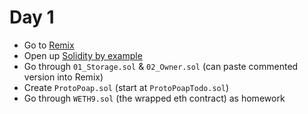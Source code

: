 # Day 1

- Go to [Remix](https://remix.ethereum.org/)
- Open up [Solidity by example](https://solidity-by-example.org/)
- Go through `01_Storage.sol` & `02_Owner.sol` (can paste commented version into Remix)
- Create `ProtoPoap.sol` (start at `ProtoPoapTodo.sol`)
- Go through `WETH9.sol` (the wrapped eth contract) as homework
